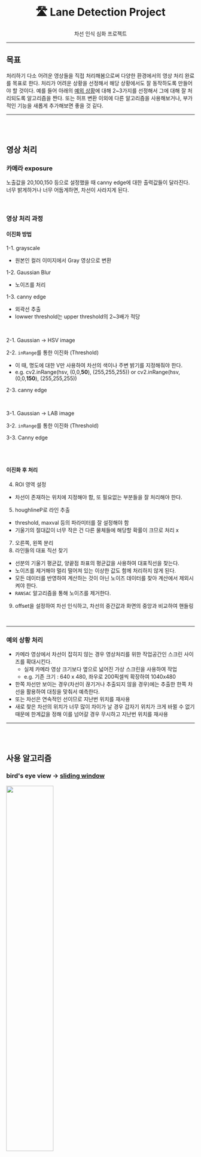 <div align="center">

# 🛣️ Lane Detection Project

차선 인식 심화 프로젝트

</div>

---

## 목표

처리하기 다소 어려운 영상들을 직접 처리해봄으로써 다양한 환경에서의 영상 처리 완료를 목표로 한다. 처리가 어려운 상황을 선정해서 해당 상황에서도 잘 동작하도록 만들어야 할 것이다. 예를 들어 아래의 [예외 상황](https://github.com/dkssud8150/LaneDetectpjt/edit/jhyoon/README.md#%EC%98%88%EC%99%B8-%EC%83%81%ED%99%A9-%EC%B2%98%EB%A6%AC)에 대해 2~3가지를 선정해서 그에 대해 잘 처리되도록 알고리즘을 짠다. 또는 허프 변환 이외에 다른 알고리즘을 사용해보거나, 부가적인 기능을 새롭게 추가해보면 좋을 것 깉다.

---

<br>

<br>

## 영상 처리

### 카메라 exposure 
노출값을 20,100,150 등으로 설정했을 때 canny edge에 대한 출력값들이 달라진다. 너무 밝게하거나 너무 어둡게하면, 차선이 사라지게 된다. 

<br>

### 영상 처리 과정

#### 이진화 방법

1-1. grayscale
- 원본인 컬러 이미지에서 Gray 영상으로 변환

1-2. Gaussian Blur
- 노이즈를 처리

1-3. canny edge
  - 외곽선 추출
  - lowwer threshold는 upper threshold의 2~3배가 적당

<br>

2-1. Gaussian -\> HSV image 

2-2. `inRange`를 통한 이진화 (Threshold)
  - 이 때, 명도에 대한 V만 사용하여 차선의 색이나 주변 밝기를 지정해줘야 한다.
  - e.g. cv2.inRange(hsv, (0,0,**50**), (255,255,255)) or cv2.inRange(hsv, (0,0,**150**), (255,255,255))

2-3. canny edge

<br>

3-1. Gaussian -\> LAB image

3-2. `inRange`를 통한 이진화 (Threshold)

3-3. Canny edge

<br>

<br>

#### 이진화 후 처리

4. ROI 영역 설정
  - 차선이 존재하는 위치에 지정해야 함, 또 필요없는 부분들을 잘 처리해야 한다.
5. houghlineP로 라인 추출 
  - threshold, maxval 등의 파라미터를 잘 설정해야 함
  - 기울기의 절대값이 너무 작은 건 다른 물체들에 해당할 확률이 크므로 처리 x
7. 오른쪽, 왼쪽 분리
8. 라인들의 대표 직선 찾기
  - 선분의 기울기 평균값, 양끝점 좌표의 평균값을 사용하여 대표직선을 찾는다.
  - 노이즈를 제거해야 멀리 떨어져 있는 이상한 값도 함께 처리하지 않게 된다.
  - 모든 데이터를 반영하여 계산하는 것이 아닌 노이즈 데이터를 찾아 계산에서 제외시켜야 한다.
  - `RANSAC` 알고리즘을 통해 노이즈를 제거한다.
9. offset을 설정하여 차선 인식하고, 차선의 중간값과 화면의 중앙과 비교하여 핸들링

<br>

---

### 예외 상황 처리

- 카메라 영상에서 차선이 잡히지 않는 경우 영상처리를 위한 작업공간인 스크린 사이즈를 확대시킨다.
  - 실제 카메라 영상 크기보다 옆으로 넓어진 가상 스크린을 사용하여 작업
  - e.g. 기존 크기 : 640 x 480, 좌우로 200픽셀씩 확장하여 1040x480
- 한쪽 차선만 보이는 경우(차선이 끊기거나 추출되지 않을 경우)에는 추출한 한쪽 차선을 활용하여 대칭을 맞춰서 예측한다.
- 또는 차선은 연속적인 선이므로 지난번 위치를 재사용
- 새로 찾은 차선의 위치가 너무 많이 차이가 날 경우 갑자기 위치가 크게 바뀔 수 없기 때문에 한계값을 정해 이를 넘어갈 경우 무시하고 지난번 위치를 재사용

---

<br>

<br>

## 사용 알고리즘

### bird's eye view -\> **[sliding window](https://www.google.com/url?sa=i&url=https%3A%2F%2Fwww.mdpi.com%2F1424-8220%2F19%2F14%2F3166&psig=AOvVaw3dgcm4vjtKvEwXFY-1ojXB&ust=1649769511140000&source=images&cd=vfe&ved=0CAsQjhxqFwoTCJjaxPGRjPcCFQAAAAAdAAAAABAJ)**

<img src="https://www.mdpi.com/sensors/sensors-19-03166/article_deploy/html/images/sensors-19-03166-g012.png" width="50%">

<br>

- 알고리즘 순서
1. ROI 설정
2. perspective transform
3. hsv -\> split and using only `V`
4. inverse
5. brightness processing
6. gaussian
7. inRange
8. histogram -\> argmax abount left and right -\> sliding

<br>

<br>

---

### Hough transform + **RANSAC**

<img src="https://ars.els-cdn.com/content/image/1-s2.0-S0045790620305085-gr1.jpg" width="50%">
<img src="https://user-images.githubusercontent.com/33013780/162755205-554cf4b9-cc64-40a8-b084-8854fbfb184b.png" width="40%">

<br>

<br>

---

### [Deep learnging](https://encrypted-tbn0.gstatic.com/images?q=tbn:ANd9GcTMCl79-Jxmus3idtZDypeyTOc4ss5H96VjsQ&usqp=CAU) + RANSAC 

<img src="https://encrypted-tbn0.gstatic.com/images?q=tbn:ANd9GcTMCl79-Jxmus3idtZDypeyTOc4ss5H96VjsQ&usqp=CAU">

- [instance segmentation](https://www.google.com/url?sa=i&url=https%3A%2F%2Fpaperswithcode.com%2Fpaper%2Ftowards-end-to-end-lane-detection-an-instance&psig=AOvVaw3dgcm4vjtKvEwXFY-1ojXB&ust=1649769511140000&source=images&cd=vfe&ved=0CAsQjhxqFwoTCJjaxPGRjPcCFQAAAAAdAAAAABAy)

<br>

<br>

---

### [V-ROI](https://github.com/Yeowoolee/OpenCV-Lane-Detection)

<img src="https://user-images.githubusercontent.com/33013780/162750624-38287654-3b98-4132-a8ed-d54cf0672087.png" width="300px"> 
<img src="https://user-images.githubusercontent.com/33013780/162751237-760413eb-4d25-44b7-8c8e-f6c69a116dac.png" width="300px">


- https://yeowool0217.tistory.com/558?category=803755

<br>

<br>

# 중간점검

슬라이딩 윈도우를 기반으로 차선을 인식하고 있다. 그러나 슬라이딩 윈도우가 곡선을 잘 인식하지 못하고 있어서 이를 해결할 방법을 고안해내고자 한다. 현재의 warp된 영상의 크기는 원래 크기의 1/2 크기인 320x240이다. 그러나 공지에 올라온 영상을 보니 warp된 영상의 크기가 매우 큰 것을 보아 이 warp된 영상의 크기를 훨씬 크게 키워서 슬라이딩 윈도우를 한다면 더 정확하고 robust한 차선 탐지가 가능하지 않을까 생각한다.

그 후 슬라이딩 윈도우에서 차선을 인식하지 못하는 경우가 많은 것 같아서 이를 해결하기 위해 인식하지 못했을 때 반대 차선을 대칭으로 그려서 윈도우를 그린다던지, 지난번의 윈도우를 기억하고 있다가 계속 사용하는 방법이 있어서 이를 고안해내고자 한다.

그래서 업무 분담을 위해 각자 하나씩 기능을 맡기로 했다.
- 이현수 : 반대 차선의 윈도우 들을 차선 중앙에 대칭시켜 임의로 예측시킨다.
- 윤재호 : 지난 프레임에서 탐지해놓은 윈도우 들을 기억하고 있다가 차선이 탐지되지 않을 때 지난 것들을 사용한다.

그래서 이 분담을 깃허브에 브랜치를 생성하여 협업을 해보고자 한다.



---

- 개발 언어

<code><img alt = "3.1 Python" height="20" src="https://cdn.icon-icons.com/icons2/2415/PNG/512/c_original_logo_icon_146611.png"> C++ </code> 
